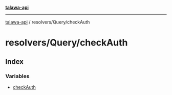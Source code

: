 [**talawa-api**](../../../README.md)

***

[talawa-api](../../../modules.md) / resolvers/Query/checkAuth

# resolvers/Query/checkAuth

## Index

### Variables

- [checkAuth](variables/checkAuth.md)
